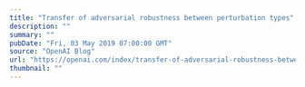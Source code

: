 ```yaml
---
title: "Transfer of adversarial robustness between perturbation types"
description: ""
summary: ""
pubDate: "Fri, 03 May 2019 07:00:00 GMT"
source: "OpenAI Blog"
url: "https://openai.com/index/transfer-of-adversarial-robustness-between-perturbation-types"
thumbnail: ""
---
```


